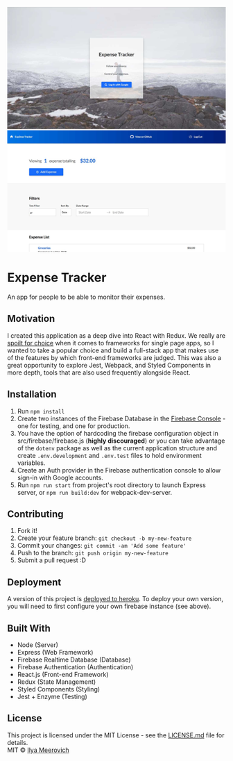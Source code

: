 ![Expense Tracker Log In Screen](/screenshots/expenseTracker1.jpg)
![Expense Tracker Home Dashboard](/screenshots/expenseTracker2.jpg)

# Expense Tracker
An app for people to be able to monitor their expenses.

## Motivation

I created this application as a deep dive into React with Redux. We really are [spoilt for choice](https://medium.com/this-dot-labs/building-modern-web-applications-in-2017-791d2ef2e341) when it comes to frameworks for single page apps, so I wanted to take a popular choice and build a full-stack app that makes use of the features by which front-end frameworks are judged. This was also a great opportunity to explore Jest, Webpack, and Styled Components in more depth, tools that are also used frequently alongside React.

## Installation
1. Run `npm install`
2. Create two instances of the Firebase Database in the [Firebase Console](https://firebase.google.com/products/realtime-database/) - one for testing, and one for production.
3. You have the option of hardcoding the firebase configuration object in src/firebase/firebase.js (**highly discouraged**) or you can take advantage of the `dotenv` package as well as the current application structure and create `.env.development` and `.env.test` files to hold environment variables. 
4. Create an Auth provider in the Firebase authentication console to allow sign-in with Google accounts. 
5. Run `npm run start` from project's root directory to launch Express server, or `npm run build:dev` for webpack-dev-server.

## Contributing
1. Fork it!
2. Create your feature branch: `git checkout -b my-new-feature`
3. Commit your changes: `git commit -am 'Add some feature'`
4. Push to the branch: `git push origin my-new-feature`
5. Submit a pull request :D

## Deployment
A version of this project is [deployed to heroku](https://exp3nse-tracker.herokuapp.com/). 
To deploy your own version, you will need to first configure your own firebase instance (see above).

## Built With
* Node                           (Server)
* Express                        (Web Framework)
* Firebase Realtime Database     (Database)
* Firebase Authentication        (Authentication)
* React.js                       (Front-end Framework)
* Redux                          (State Management)
* Styled Components              (Styling)
* Jest + Enzyme                  (Testing)

## License
This project is licensed under the MIT License - see the [LICENSE.md](LICENSE.md) file for details.   
MIT © [Ilya Meerovich](http://www.ilyameerovich.com)